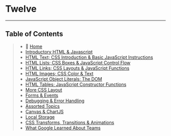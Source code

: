 # Twelve

_____

## Table of Contents

> * 🏡 [Home](README.md)
> * [Introductory HTML & Javascript](class-01.md)
> * [HTML Text; CSS Introduction & Basic JavaScript Instructions](class-02.md)
> * [HTML Lists; CSS Boxes & JavaScript Control Flow](class-03.md)
> * [HTML Links; CSS Layouts & JavaScript Functions](class-04.md)
> * [HTML Images; CSS Color & Text](class-05.md)
> * [JavaScript Object Literals; The DOM](class-06.md)
> * [HTML Tables; JavaScript Constructor Functions](class-07.md)
> * [More CSS Layout](class-08.md)
> * [Forms & Events](class-09.md)
> * [Debugging & Error Handling](class-10.md)
> * [Assorted Topics](class-11.md)
> * [Canvas & ChartJS](class-12.md)
> * [Local Storage](class-13.md)
> * [CSS Transforms, Transitions & Animations](class-14a.md)
> * [What Google Learned About Teams](class-14b.md)